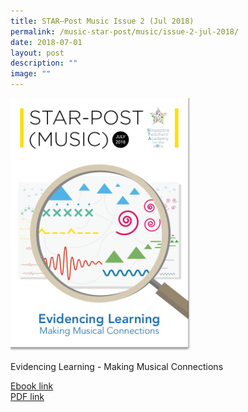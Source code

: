 ```yaml
---
title: STAR–Post Music Issue 2 (Jul 2018)
permalink: /music-star-post/music/issue-2-jul-2018/
date: 2018-07-01
layout: post
description: ""
image: ""
---
```

![](/images/d263989f6_u0048.png)

Evidencing Learning - Making Musical Connections

[Ebook link](https://viewer.joomag.com/star-post-music-july-2018-star-post-music-july-2018/0003008001530501610?short&)
<br>
[PDF link]()